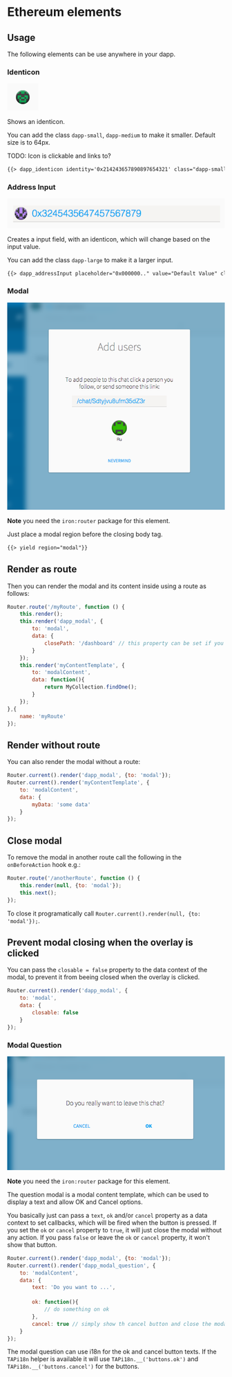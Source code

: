 # Ethereum elements



## Usage

The following elements can be use anywhere in your dapp.


### Identicon

![identicon](/screenshots/identicon.png?raw=true)

Shows an identicon.

You can add the class `dapp-small`, `dapp-medium` to make it smaller. Default size is to 64px.

TODO: Icon is clickable and links to?

```html
{{> dapp_identicon identity='0x214243657890897654321' class="dapp-small"}}
```


### Address Input

![addressInput](/screenshots/addressInput.png?raw=true)

Creates a input field, with an identicon, which will change based on the input value.

You can add the class `dapp-large` to make it a larger input.

```html
{{> dapp_addressInput placeholder="0x000000.." value="Default Value" class="dapp-large"}}
```


### Modal

![modal](/screenshots/modal.png?raw=true)

**Note** you need the `iron:router` package for this element.

Just place a modal region before the closing body tag.

```html
{{> yield region="modal"}}
```

## Render as route

Then you can render the modal and its content inside using a route as follows:

```js
Router.route('/myRoute', function () {
    this.render();
    this.render('dapp_modal', {
        to: 'modal',
        data: {
            closePath: '/dashboard' // this property can be set if you want to determine where to go when the modal overlay is clicked.
        }
    });
    this.render('myContentTemplate', {
        to: 'modalContent',
        data: function(){
            return MyCollection.findOne();
        }
    });
},{
    name: 'myRoute'
});
```

## Render without route

You can also render the modal without a route:

```js
Router.current().render('dapp_modal', {to: 'modal'});
Router.current().render('myContentTemplate', {
    to: 'modalContent',
    data: {
        myData: 'some data'
    }
});
```

## Close modal

To remove the modal in another route call the following in the `onBeforeAction` hook e.g.:

```js
Router.route('/anotherRoute', function () {
    this.render(null, {to: 'modal'});
    this.next();
});
```

To close it programatically call `Router.current().render(null, {to: 'modal'});`.


## Prevent modal closing when the overlay is clicked

You can pass the `closable = false` property to the data context of the modal, to prevent it from beeing closed when the overlay is clicked.

```js
Router.current().render('dapp_modal', {
    to: 'modal',
    data: {
        closable: false
    }
});
```


### Modal Question

![modal_question](/screenshots/modal_question.png?raw=true)

**Note** you need the `iron:router` package for this element.

The question modal is a modal content template, which can be used to display a text and allow OK and Cancel options.

You basically just can pass a `text`, `ok` and/or `cancel` property as a data context to set callbacks, which will be fired when the button is pressed.
If you set the `ok` or `cancel` property to `true`, it will just close the modal without any action. If you pass `false` or leave the `ok` or `cancel` property, it won't show that button.

```js
Router.current().render('dapp_modal', {to: 'modal'});
Router.current().render('dapp_modal_question', {
    to: 'modalContent',
    data: {
        text: 'Do you want to ...',
        
        ok: function(){
            // do something on ok
        },
        cancel: true // simply show th cancel button and close the modal on click
    }
});
```

The modal question can use i18n for the ok and cancel button texts.
If the `TAPi18n` helper is available it will use `TAPi18n.__('buttons.ok')` and `TAPi18n.__('buttons.cancel')` for the buttons.
